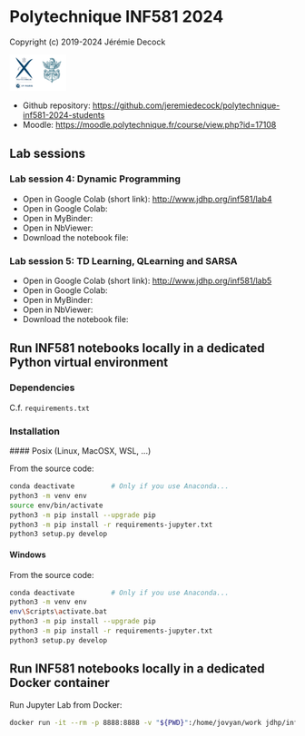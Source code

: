 # Polytechnique INF581 2024

Copyright (c) 2019-2024 Jérémie Decock

<img src="https://raw.githubusercontent.com/jeremiedecock/polytechnique-inf581-2024-students/main/logo.jpg" width="100">

- Github repository: https://github.com/jeremiedecock/polytechnique-inf581-2024-students
- Moodle: https://moodle.polytechnique.fr/course/view.php?id=17108


## Lab sessions

### Lab session 4: Dynamic Programming

- Open in Google Colab (short link): http://www.jdhp.org/inf581/lab4
- Open in Google Colab: 
- Open in MyBinder: 
- Open in NbViewer: 
- Download the notebook file: 

### Lab session 5: TD Learning, QLearning and SARSA

- Open in Google Colab (short link): http://www.jdhp.org/inf581/lab5
- Open in Google Colab: 
- Open in MyBinder: 
- Open in NbViewer: 
- Download the notebook file: 


## Run INF581 notebooks locally in a dedicated Python virtual environment

### Dependencies

C.f. `requirements.txt`

### Installation

#### Posix (Linux, MacOSX, WSL, ...)

From the source code:
```bash
conda deactivate         # Only if you use Anaconda...
python3 -m venv env
source env/bin/activate
python3 -m pip install --upgrade pip
python3 -m pip install -r requirements-jupyter.txt
python3 setup.py develop
```

#### Windows

From the source code:
```bash
conda deactivate         # Only if you use Anaconda...
python3 -m venv env
env\Scripts\activate.bat
python3 -m pip install --upgrade pip
python3 -m pip install -r requirements-jupyter.txt
python3 setup.py develop
```

## Run INF581 notebooks locally in a dedicated Docker container

Run Jupyter Lab from Docker:
```bash
docker run -it --rm -p 8888:8888 -v "${PWD}":/home/jovyan/work jdhp/inf581:latest
```